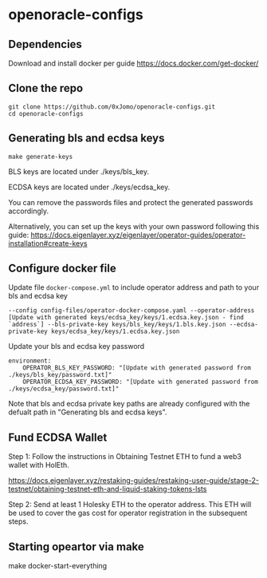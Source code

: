 # openoracle-configs

## Dependencies
Download and install docker per guide https://docs.docker.com/get-docker/

## Clone the repo
```
git clone https://github.com/0xJomo/openoracle-configs.git
cd openoracle-configs
```

## Generating bls and ecdsa keys

```
make generate-keys
```

BLS keys are located under ./keys/bls_key.

ECDSA keys are located under ./keys/ecdsa_key.

You can remove the passwords files and protect the generated passwords accordingly.

Alternatively, you can set up the keys with your own password following this guide: https://docs.eigenlayer.xyz/eigenlayer/operator-guides/operator-installation#create-keys


## Configure docker file
Update file `docker-compose.yml` to include operator address and path to your bls and ecdsa key 

```
--config config-files/operator-docker-compose.yaml --operator-address [Update with generated keys/ecdsa_key/keys/1.ecdsa.key.json - find `address`] --bls-private-key keys/bls_key/keys/1.bls.key.json --ecdsa-private-key keys/ecdsa_key/keys/1.ecdsa.key.json
```

Update your bls and ecdsa key password 

```
environment:
    OPERATOR_BLS_KEY_PASSWORD: "[Update with generated password from ./keys/bls_key/password.txt]"
    OPERATOR_ECDSA_KEY_PASSWORD: "[Update with generated password from ./keys/ecdsa_key/password.txt]"
```

Note that bls and ecdsa private key paths are already configured with the defualt path in "Generating bls and ecdsa keys". 

## Fund ECDSA Wallet
Step 1: Follow the instructions in Obtaining Testnet ETH to fund a web3 wallet with HolEth.

https://docs.eigenlayer.xyz/restaking-guides/restaking-user-guide/stage-2-testnet/obtaining-testnet-eth-and-liquid-staking-tokens-lsts

Step 2: Send at least 1 Holesky ETH to the operator address. This ETH will be used to cover the gas cost for operator registration in the subsequent steps.


## Starting opeartor via make
make docker-start-everything
